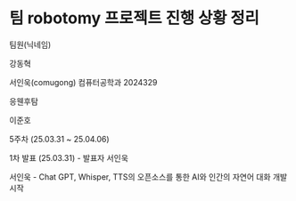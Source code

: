 # 팀 robotomy 프로젝트 진행 상황 정리

팀원(닉네임)

강동혁

서인욱(comugong) 컴퓨터공학과 2024329

응웬후탐

이준호


5주차 (25.03.31 ~ 25.04.06)

1차 발표 (25.03.31) - 발표자 서인욱

서인욱 - Chat GPT, Whisper, TTS의 오픈소스를 통한 AI와 인간의 자연어 대화 개발 시작
